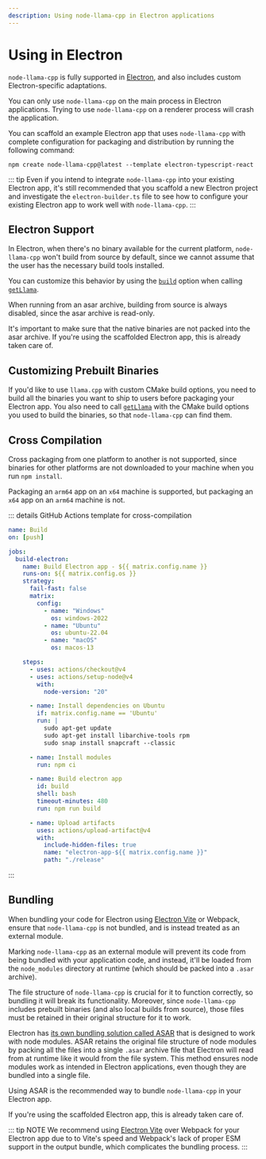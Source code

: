 ```yaml
---
description: Using node-llama-cpp in Electron applications
---
```

# Using in Electron
`node-llama-cpp` is fully supported in [Electron](https://www.electronjs.org), and also includes custom Electron-specific adaptations.

You can only use `node-llama-cpp` on the main process in Electron applications.
Trying to use `node-llama-cpp` on a renderer process will crash the application.

You can scaffold an example Electron app that uses `node-llama-cpp` with complete configuration for packaging and distribution by running the following command:
```shell
npm create node-llama-cpp@latest --template electron-typescript-react
```

::: tip
Even if you intend to integrate `node-llama-cpp` into your existing Electron app,
it's still recommended that you scaffold a new Electron project and investigate the `electron-builder.ts` file
to see how to configure your existing Electron app to work well with `node-llama-cpp`.
:::

## Electron Support
In Electron, when there's no binary available for the current platform,
`node-llama-cpp` won't build from source by default,
since we cannot assume that the user has the necessary build tools installed.

You can customize this behavior by using the [`build`](../api/type-aliases/LlamaOptions.md#build) option when calling [`getLlama`](../api/functions/getLlama.md).

When running from an asar archive, building from source is always disabled, since the asar archive is read-only.

It's important to make sure that the native binaries are not packed into the asar archive.
If you're using the scaffolded Electron app, this is already taken care of.

## Customizing Prebuilt Binaries
If you'd like to use `llama.cpp` with custom CMake build options,
you need to build all the binaries you want to ship to users before packaging your Electron app.
You also need to call [`getLlama`](../api/functions/getLlama.md) with the CMake build options you used to build the binaries,
so that `node-llama-cpp` can find them.

## Cross Compilation
Cross packaging from one platform to another is not supported, since binaries for other platforms are not downloaded to your machine when you run `npm install`.

Packaging an `arm64` app on an `x64` machine is supported, but packaging an `x64` app on an `arm64` machine is not.

::: details GitHub Actions template for cross-compilation

<span v-pre>

```yml
name: Build
on: [push]

jobs:
  build-electron:
    name: Build Electron app - ${{ matrix.config.name }}
    runs-on: ${{ matrix.config.os }}
    strategy:
      fail-fast: false
      matrix:
        config:
          - name: "Windows"
            os: windows-2022
          - name: "Ubuntu"
            os: ubuntu-22.04
          - name: "macOS"
            os: macos-13

    steps:
      - uses: actions/checkout@v4
      - uses: actions/setup-node@v4
        with:
          node-version: "20"

      - name: Install dependencies on Ubuntu
        if: matrix.config.name == 'Ubuntu'
        run: |
          sudo apt-get update
          sudo apt-get install libarchive-tools rpm
          sudo snap install snapcraft --classic

      - name: Install modules
        run: npm ci

      - name: Build electron app
        id: build
        shell: bash
        timeout-minutes: 480
        run: npm run build

      - name: Upload artifacts
        uses: actions/upload-artifact@v4
        with:
          include-hidden-files: true
          name: "electron-app-${{ matrix.config.name }}"
          path: "./release"
```

</span>

:::

## Bundling
When bundling your code for Electron using [Electron Vite](https://electron-vite.org) or Webpack,
ensure that `node-llama-cpp` is not bundled, and is instead treated as an external module.

Marking `node-llama-cpp` as an external module will prevent its code from being bundled with your application code,
and instead, it'll be loaded from the `node_modules` directory at runtime (which should be packed into a `.asar` archive).

The file structure of `node-llama-cpp` is crucial for it to function correctly,
so bundling it will break its functionality.
Moreover, since `node-llama-cpp` includes prebuilt binaries (and also local builds from source),
those files must be retained in their original structure for it to work.

Electron has [its own bundling solution called ASAR](https://www.electronjs.org/docs/latest/tutorial/asar-archives) that is designed to work with node modules.
ASAR retains the original file structure of node modules by packing all the files into a single `.asar` archive file that Electron will read from at runtime like it would from the file system.
This method ensures node modules work as intended in Electron applications, even though they are bundled into a single file.

Using ASAR is the recommended way to bundle `node-llama-cpp` in your Electron app.

If you're using the scaffolded Electron app, this is already taken care of.

::: tip NOTE
We recommend using [Electron Vite](https://electron-vite.org) over Webpack for your Electron app due to to Vite's speed and Webpack's lack of proper ESM support in the output bundle, which complicates the bundling process.
:::
